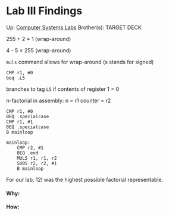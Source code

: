 # Lab III Findings

Up: [Computer Systems Labs](computer_systems_labs)
Brother(s):
TARGET DECK

255 + 2 = 1 (wrap-around)

4 -  5 = 255 (wrap-around)

`muls` command allows for wrap-around (s stands for signed)


```
CMP r1, #0
beq .L5
```

branches to tag `L5` if contents of register 1 = 0

n-factorial in assembly:
n = r1
counter = r2

```
CMP r1, #0
BEQ .specialcase
CMP r1, #1
BEQ .specialcase
B mainloop

mainloop:
	CMP r2, #1
	BEQ .end
	MULS r1, r1, r2
	SUBS r2, r2, #1
	B mainloop
```

For our lab, 12! was the highest possible factorial representable.
































#### Why:
#### How:









